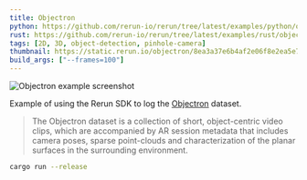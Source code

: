 ```yaml
---
title: Objectron
python: https://github.com/rerun-io/rerun/tree/latest/examples/python/objectron/main.py
rust: https://github.com/rerun-io/rerun/tree/latest/examples/rust/objectron/src/main.rs
tags: [2D, 3D, object-detection, pinhole-camera]
thumbnail: https://static.rerun.io/objectron/8ea3a37e6b4af2e06f8e2ea5e70c1951af67fea8/480w.png
build_args: ["--frames=100"]
---
```


<picture>
  <source media="(max-width: 480px)" srcset="https://static.rerun.io/objectron/8ea3a37e6b4af2e06f8e2ea5e70c1951af67fea8/480w.png">
  <source media="(max-width: 768px)" srcset="https://static.rerun.io/objectron/8ea3a37e6b4af2e06f8e2ea5e70c1951af67fea8/768w.png">
  <source media="(max-width: 1024px)" srcset="https://static.rerun.io/objectron/8ea3a37e6b4af2e06f8e2ea5e70c1951af67fea8/1024w.png">
  <source media="(max-width: 1200px)" srcset="https://static.rerun.io/objectron/8ea3a37e6b4af2e06f8e2ea5e70c1951af67fea8/1200w.png">
  <img src="https://static.rerun.io/objectron/8ea3a37e6b4af2e06f8e2ea5e70c1951af67fea8/full.png" alt="Objectron example screenshot">
</picture>

Example of using the Rerun SDK to log the [Objectron](https://github.com/google-research-datasets/Objectron) dataset.

> The Objectron dataset is a collection of short, object-centric video clips, which are accompanied by AR session metadata that includes camera poses, sparse point-clouds and characterization of the planar surfaces in the surrounding environment.

```bash
cargo run --release
```
